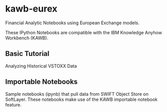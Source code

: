 kawb-eurex
==========

Financial Analytic Notebooks using European Exchange models.

These IPython Notebooks are compatible with the IBM Knowledge Anyhow Workbench (KAWB).

Basic Tutorial
--------------
Analyzing Historical VSTOXX Data

Importable Notebooks
--------------------
Sample notebooks (ipynb) that pull data from SWIFT Object Store on SoftLayer. These notebooks make use of the KAWB importable notebook feature.
